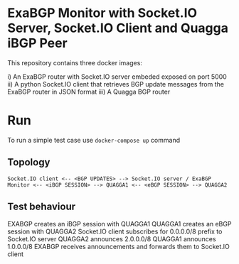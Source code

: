 # ExaBGP Monitor with Socket.IO Server, Socket.IO Client and Quagga iBGP Peer

This repository contains three docker images:

i) An ExaBGP router with Socket.IO server embeded exposed on port 5000
ii) A python Socket.IO client that retrieves BGP update messages from the ExaBGP router in JSON format
iii) A Quagga BGP router

# Run

To run a simple test case use `docker-compose up` command

## Topology

    Socket.IO client <-- <BGP UPDATES> --> Socket.IO server / ExaBGP Monitor <-- <iBGP SESSION> --> QUAGGA1 <-- <eBGP SESSION> --> QUAGGA2

## Test behaviour
EXABGP creates an iBGP session with QUAGGA1
QUAGGA1 creates an eBGP session with QUAGGA2
Socket.IO client subscribes for 0.0.0.0/8 prefix to Socket.IO server
QUAGGA2 announces 2.0.0.0/8
QUAGGA1 announces 1.0.0.0/8
EXABGP receives announcements and forwards them to Socket.IO client
